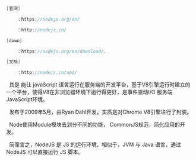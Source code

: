 
```java
[官网]

	：https://nodejs.org/en/

	：http://nodejs.cn/

[down]

	：https://nodejs.org/en/download/、

[文档]

	：http://nodejs.cn/api/

```

  其是 能让 javaScript 语言运行在服务端的开发平台，基于V8引擎运行时建立的一个平台，使得V8在非浏览器环境下运行得更好，是事件驱动I/O 服务端JavaScript环境。

  发布于2009年5月，由Ryan Dahl开发，实质是对Chrome V8引擎进行了封装。

  Node使用Module模块去划分不同的功能， CommonJS规范，简化应用的开发。

  简而言之，NodeJS 是 JS 的运行环境，相似于，JVM 与 Java 语言，通过NodeJS 可以直接运行 JS 脚本。


